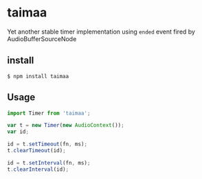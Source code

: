 # taimaa

Yet another stable timer implementation using `ended` event fired by AudioBufferSourceNode

## install

```
$ npm install taimaa
```

## Usage

```javascript
import Timer from 'taimaa';

var t = new Timer(new AudioContext());
var id;

id = t.setTimeout(fn, ms);
t.clearTimeout(id);

id = t.setInterval(fn, ms);
t.clearInterval(id);
```
